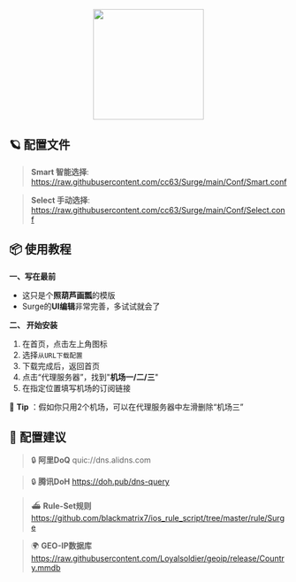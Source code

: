 <div align="center">
 <img src="https://raw.githubusercontent.com/cc63/Surge/main/Module/Surge.png" width="200">
</div>

## 🪐 配置文件

> **Smart 智能选择**:  https://raw.githubusercontent.com/cc63/Surge/main/Conf/Smart.conf

> **Select 手动选择**:  https://raw.githubusercontent.com/cc63/Surge/main/Conf/Select.conf

## 📦 使用教程

**一、写在最前**

- 这只是个**照葫芦画瓢**的模版
- Surge的**UI编辑**非常完善，多试试就会了


**二、 开始安装**

1. 在首页，点击左上角图标
2. 选择`从URL下载配置`
3. 下载完成后，返回首页
4. 点击“代理服务器”，找到"**机场一/二/三**"
5. 在指定位置填写机场的订阅链接

🔔 **Tip** ：假如你只用2个机场，可以在代理服务器中左滑删除“机场三”

## 🧩 配置建议

>  🔒 **阿里DoQ** quic://dns.alidns.com

>  🔒 **腾讯DoH** https://doh.pub/dns-query

>  ⛴️ **Rule-Set规则** https://github.com/blackmatrix7/ios_rule_script/tree/master/rule/Surge

>  🌍 **GEO-IP数据库** https://raw.githubusercontent.com/Loyalsoldier/geoip/release/Country.mmdb

